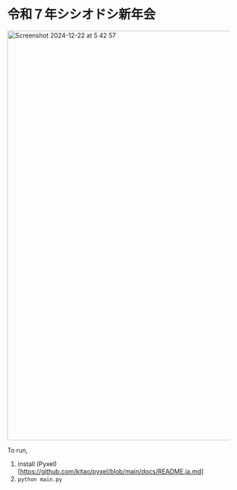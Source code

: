 # 令和７年シシオドシ新年会

<img width="928" alt="Screenshot 2024-12-22 at 5 42 57" src="https://github.com/user-attachments/assets/0cadb78f-ed14-4c55-9e10-c3efd2474051" />

To run, 

1. install (Pyxel)[https://github.com/kitao/pyxel/blob/main/docs/README.ja.md]
2. `python main.py`
